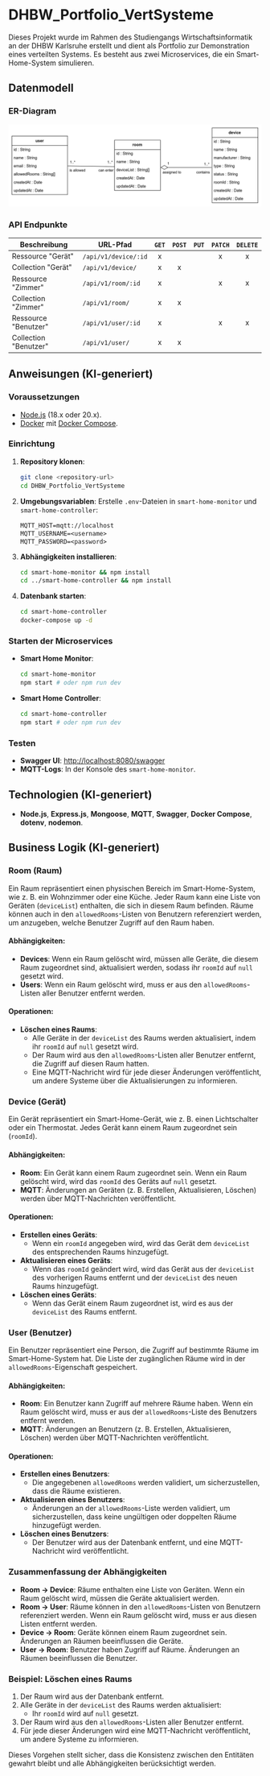 # DHBW_Portfolio_VertSysteme

Dieses Projekt wurde im Rahmen des Studiengangs Wirtschaftsinformatik an der DHBW Karlsruhe erstellt und dient als Portfolio zur Demonstration eines verteilten Systems. Es besteht aus zwei Microservices, die ein Smart-Home-System simulieren.

## Datenmodell

### ER-Diagram

![image](./smart-home-diagram.png)

### API Endpunkte

| Beschreibung          | URL-Pfad             | `GET` | `POST` | `PUT` | `PATCH` | `DELETE` |
| --------------------- | -------------------- | :---: | :----: | :---: | :-----: | :------: |
| Ressource "Gerät"     | `/api/v1/device/:id` |   x   |        |       |    x    |    x     |
| Collection "Gerät"    | `/api/v1/device/`    |   x   |   x    |       |         |          |
| Ressource "Zimmer"    | `/api/v1/room/:id`   |   x   |        |       |    x    |    x     |
| Collection "Zimmer"   | `/api/v1/room/`      |   x   |   x    |       |         |          |
| Ressource "Benutzer"  | `/api/v1/user/:id`   |   x   |        |       |    x    |    x     |
| Collection "Benutzer" | `/api/v1/user/`      |   x   |   x    |       |         |          |


## Anweisungen (KI-generiert)

### Voraussetzungen
- [Node.js](https://nodejs.org/) (18.x oder 20.x).
- [Docker](https://www.docker.com/) mit [Docker Compose](https://docs.docker.com/compose/).

### Einrichtung
1. **Repository klonen**:
   ```bash
   git clone <repository-url>
   cd DHBW_Portfolio_VertSysteme
   ```
2. **Umgebungsvariablen**:
   Erstelle `.env`-Dateien in `smart-home-monitor` und `smart-home-controller`:
   ```
   MQTT_HOST=mqtt://localhost
   MQTT_USERNAME=<username>
   MQTT_PASSWORD=<password>
   ```
3. **Abhängigkeiten installieren**:
   ```bash
   cd smart-home-monitor && npm install
   cd ../smart-home-controller && npm install
   ```
4. **Datenbank starten**:
   ```bash
   cd smart-home-controller
   docker-compose up -d
   ```

### Starten der Microservices
- **Smart Home Monitor**:
  ```bash
  cd smart-home-monitor
  npm start # oder npm run dev
  ```
- **Smart Home Controller**:
  ```bash
  cd smart-home-controller
  npm start # oder npm run dev
  ```

### Testen
- **Swagger UI**: [http://localhost:8080/swagger](http://localhost:8080/swagger)
- **MQTT-Logs**: In der Konsole des `smart-home-monitor`.

## Technologien (KI-generiert)
- **Node.js**, **Express.js**, **Mongoose**, **MQTT**, **Swagger**, **Docker Compose**, **dotenv**, **nodemon**.

## Business Logik (KI-generiert)

### Room (Raum)
Ein Raum repräsentiert einen physischen Bereich im Smart-Home-System, wie z. B. ein Wohnzimmer oder eine Küche. Jeder Raum kann eine Liste von Geräten (`deviceList`) enthalten, die sich in diesem Raum befinden. Räume können auch in den `allowedRooms`-Listen von Benutzern referenziert werden, um anzugeben, welche Benutzer Zugriff auf den Raum haben.

#### Abhängigkeiten:
- **Devices**: Wenn ein Raum gelöscht wird, müssen alle Geräte, die diesem Raum zugeordnet sind, aktualisiert werden, sodass ihr `roomId` auf `null` gesetzt wird.
- **Users**: Wenn ein Raum gelöscht wird, muss er aus den `allowedRooms`-Listen aller Benutzer entfernt werden.

#### Operationen:
- **Löschen eines Raums**:
  - Alle Geräte in der `deviceList` des Raums werden aktualisiert, indem ihr `roomId` auf `null` gesetzt wird.
  - Der Raum wird aus den `allowedRooms`-Listen aller Benutzer entfernt, die Zugriff auf diesen Raum hatten.
  - Eine MQTT-Nachricht wird für jede dieser Änderungen veröffentlicht, um andere Systeme über die Aktualisierungen zu informieren.

### Device (Gerät)
Ein Gerät repräsentiert ein Smart-Home-Gerät, wie z. B. einen Lichtschalter oder ein Thermostat. Jedes Gerät kann einem Raum zugeordnet sein (`roomId`).

#### Abhängigkeiten:
- **Room**: Ein Gerät kann einem Raum zugeordnet sein. Wenn ein Raum gelöscht wird, wird das `roomId` des Geräts auf `null` gesetzt.
- **MQTT**: Änderungen an Geräten (z. B. Erstellen, Aktualisieren, Löschen) werden über MQTT-Nachrichten veröffentlicht.

#### Operationen:
- **Erstellen eines Geräts**:
  - Wenn ein `roomId` angegeben wird, wird das Gerät dem `deviceList` des entsprechenden Raums hinzugefügt.
- **Aktualisieren eines Geräts**:
  - Wenn das `roomId` geändert wird, wird das Gerät aus der `deviceList` des vorherigen Raums entfernt und der `deviceList` des neuen Raums hinzugefügt.
- **Löschen eines Geräts**:
  - Wenn das Gerät einem Raum zugeordnet ist, wird es aus der `deviceList` des Raums entfernt.

### User (Benutzer)
Ein Benutzer repräsentiert eine Person, die Zugriff auf bestimmte Räume im Smart-Home-System hat. Die Liste der zugänglichen Räume wird in der `allowedRooms`-Eigenschaft gespeichert.

#### Abhängigkeiten:
- **Room**: Ein Benutzer kann Zugriff auf mehrere Räume haben. Wenn ein Raum gelöscht wird, muss er aus der `allowedRooms`-Liste des Benutzers entfernt werden.
- **MQTT**: Änderungen an Benutzern (z. B. Erstellen, Aktualisieren, Löschen) werden über MQTT-Nachrichten veröffentlicht.

#### Operationen:
- **Erstellen eines Benutzers**:
  - Die angegebenen `allowedRooms` werden validiert, um sicherzustellen, dass die Räume existieren.
- **Aktualisieren eines Benutzers**:
  - Änderungen an der `allowedRooms`-Liste werden validiert, um sicherzustellen, dass keine ungültigen oder doppelten Räume hinzugefügt werden.
- **Löschen eines Benutzers**:
  - Der Benutzer wird aus der Datenbank entfernt, und eine MQTT-Nachricht wird veröffentlicht.

### Zusammenfassung der Abhängigkeiten
- **Room → Device**: Räume enthalten eine Liste von Geräten. Wenn ein Raum gelöscht wird, müssen die Geräte aktualisiert werden.
- **Room → User**: Räume können in den `allowedRooms`-Listen von Benutzern referenziert werden. Wenn ein Raum gelöscht wird, muss er aus diesen Listen entfernt werden.
- **Device → Room**: Geräte können einem Raum zugeordnet sein. Änderungen an Räumen beeinflussen die Geräte.
- **User → Room**: Benutzer haben Zugriff auf Räume. Änderungen an Räumen beeinflussen die Benutzer.

### Beispiel: Löschen eines Raums
1. Der Raum wird aus der Datenbank entfernt.
2. Alle Geräte in der `deviceList` des Raums werden aktualisiert:
   - Ihr `roomId` wird auf `null` gesetzt.
3. Der Raum wird aus den `allowedRooms`-Listen aller Benutzer entfernt.
4. Für jede dieser Änderungen wird eine MQTT-Nachricht veröffentlicht, um andere Systeme zu informieren.

Dieses Vorgehen stellt sicher, dass die Konsistenz zwischen den Entitäten gewahrt bleibt und alle Abhängigkeiten berücksichtigt werden.